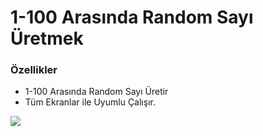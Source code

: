 <H1>
1-100 Arasında Random Sayı Üretmek
</H1>

### Özellikler

- 1-100 Arasında Random Sayı Üretir
- Tüm Ekranlar ile Uyumlu Çalışır.

![](https://avatars.githubusercontent.com/u/79968593?s=400&u=88230688b1b60669a581b6ae62bc35446af48fdc&v=4)
